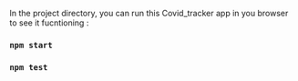 In the project directory, you can run this Covid_tracker app in you browser to see it fucntioning :

### `npm start`

### `npm test`

